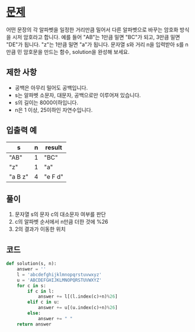 # [문제](https://programmers.co.kr/learn/courses/30/lessons/12926)  
어떤 문장의 각 알파벳을 일정한 거리만큼 밀어서 다른 알파벳으로 바꾸는 암호화 방식을 시저 암호라고 합니다. 예를 들어 "AB"는 1만큼 밀면 "BC"가 되고, 3만큼 밀면 "DE"가 됩니다. "z"는 1만큼 밀면 "a"가 됩니다. 문자열 s와 거리 n을 입력받아 s를 n만큼 민 암호문을 만드는 함수, solution을 완성해 보세요.

## 제한 사항  
- 공백은 아무리 밀어도 공백입니다.
- s는 알파벳 소문자, 대문자, 공백으로만 이루어져 있습니다.
- s의 길이는 8000이하입니다.
- n은 1 이상, 25이하인 자연수입니다.
## 입출력 예  
|s|n|result|
|-----|-----|----|
|"AB"|1|"BC"|
|"z"|1|"a"|
|"a B z"|4|"e F d"|

## 풀이  
1. 문자열 s의 문자 c의 대소문자 여부를 판단
1. c의 알파벳 순서에서 n만큼 더한 것에 %26
1. 2의 결과가 이동한 위치
## 코드  

```python
def solution(s, n):
    answer = ''
    l = 'abcdefghijklmnopqrstuvwxyz'
    u = 'ABCDEFGHIJKLMNOPQRSTUVWXYZ'
    for c in s:
        if c in l:
            answer += l[(l.index(c)+n)%26]
        elif c in u:
            answer += u[(u.index(c)+n)%26]
        else:
            answer += " "
    return answer
```
